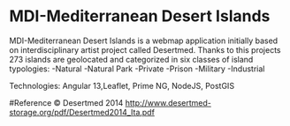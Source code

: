 # MDI-Mediterranean Desert Islands

MDI-Mediterranean Desert Islands is a webmap application  initially based on interdisciplinary artist project called Desertmed.
Thanks to this projects 273 islands are geolocated and categorized in six classes of island typologies:
-Natural 
-Natural Park
-Private
-Prison
-Military
-Industrial

Technologies: Angular 13,Leaflet, Prime NG, NodeJS, PostGIS


#Reference 
© Desertmed 2014 http://www.desertmed-storage.org/pdf/Desertmed2014_Ita.pdf
